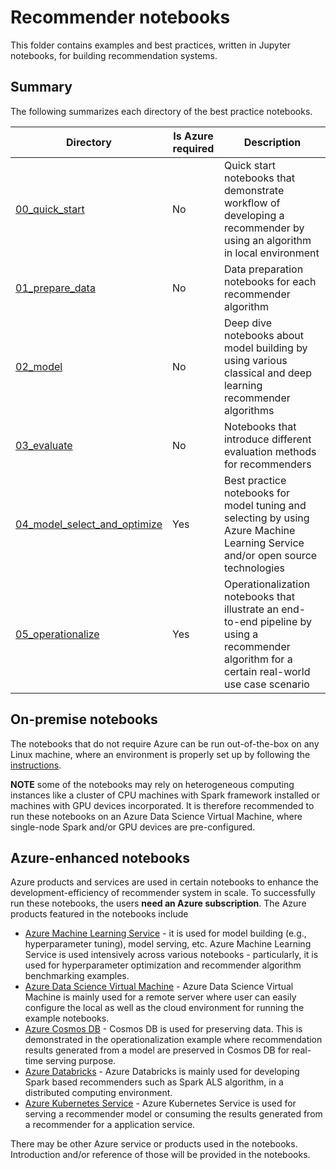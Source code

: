# Recommender notebooks

This folder contains examples and best practices, written in Jupyter notebooks, for building recommendation systems.

## Summary

The following summarizes each directory of the best practice notebooks.

| Directory | Is Azure required | Description |
| --- | --- | --- |
| [00_quick_start](./00_quick_start)| No | Quick start notebooks that demonstrate workflow of developing a recommender by using an algorithm in local environment|
| [01_prepare_data](./01_prepare_data) | No | Data preparation notebooks for each recommender algorithm|
| [02_model](./02_model) | No | Deep dive notebooks about model building by using various classical and deep learning recommender algorithms|
| [03_evaluate](./03_evaluate) | No | Notebooks that introduce different evaluation methods for recommenders|
| [04_model_select_and_optimize](04_model_select_and_optimize) | Yes | Best practice notebooks for model tuning and selecting by using Azure Machine Learning Service and/or open source technologies|
| [05_operationalize](05_operationalize) | Yes | Operationalization notebooks that illustrate an end-to-end pipeline by using a recommender algorithm for a certain real-world use case scenario|

## On-premise notebooks

The notebooks that do not require Azure can be run out-of-the-box on any Linux machine, where an environment is properly
set up by following the [instructions](../SETUP.md). 

**NOTE** some of the notebooks may rely on heterogeneous computing instances
like a cluster of CPU machines with Spark framework installed or machines with GPU devices incorporated. It is therefore recommended
to run these notebooks on an Azure Data Science Virtual Machine, where single-node Spark and/or GPU devices are pre-configured.

## Azure-enhanced notebooks

Azure products and services are used in certain notebooks to enhance the development-efficiency of recommender system in scale.
To successfully run these notebooks, the users **need an Azure subscription**.
The Azure products featured in the notebooks include

* [Azure Machine Learning Service](https://azure.microsoft.com/en-us/services/machine-learning-service/) - it is used for model building (e.g., hyperparameter tuning), model serving, etc. Azure
Machine Learning Service is used intensively across various notebooks - particularly, it is used for hyperparameter optimization
and recommender algorithm benchmarking examples.
* [Azure Data Science Virtual Machine](https://azure.microsoft.com/en-us/services/virtual-machines/data-science-virtual-machines/) - Azure Data Science Virtual Machine is mainly used for a remote server where user
can easily configure the local as well as the cloud environment for running the example notebooks.
* [Azure Cosmos DB](https://docs.microsoft.com/en-us/azure/cosmos-db/introduction) - Cosmos DB is used for preserving data. This is demonstrated in the operationalization example where
recommendation results generated from a model are preserved in Cosmos DB for real-time serving purpose.
* [Azure Databricks](https://azure.microsoft.com/en-us/services/databricks/) - Azure Databricks is mainly used for developing Spark based recommenders such as Spark ALS algorithm, in a distributed computing
environment.
* [Azure Kubernetes Service](https://azure.microsoft.com/en-us/services/kubernetes-service/) - Azure Kubernetes Service is used for serving a recommender model or consuming the results
generated from a recommender for a application service.

There may be other Azure service or products used in the notebooks. Introduction and/or reference of
those will be provided in the notebooks.

